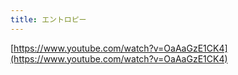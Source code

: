 ```yaml
---
title: エントロピー
---
```


[https://www.youtube.com/watch?v=OaAaGzE1CK4](https://www.youtube.com/watch?v=OaAaGzE1CK4)
